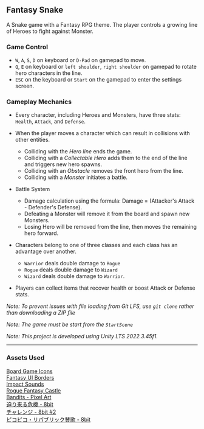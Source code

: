 ## Fantasy Snake

A Snake game with a Fantasy RPG theme. The player controls a growing line of Heroes to fight against Monster.

### Game Control
- `W`, `A`, `S`, `D` on keyboard or `D-Pad` on gamepad to move.
- `Q`, `E` on keyboard or `left shoulder`, `right shoulder` on gamepad to rotate hero characters in the line.
- `ESC` on the keyboard or `Start` on the gamepad to enter the settings screen.


### Gameplay Mechanics
- Every character, including Heroes and Monsters, have three stats: `Health`, `Attack`, and `Defense`.

- When the player moves a character which can result in collisions with other entities.
  - Colliding with the *Hero line* ends the game.
  - Colliding with a *Collectable Hero* adds them to the end of the line and triggers new hero spawns.
  - Colliding with an *Obstacle* removes the front hero from the line.  
  - Colliding with a *Monster* initiates a battle.

- Battle System
  - Damage calculation using the formula: Damage = (Attacker's Attack - Defender's Defense).
  - Defeating a Monster will remove it from the board and spawn new Monsters.
  - Losing Hero will be removed from the line, then moves the remaining hero forward.

- Characters belong to one of three classes and each class has an advantage over another.
  - `Warrior` deals double damage to `Rogue`
  - `Rogue` deals double damage to `Wizard`
  - `Wizard` deals double damage to `Warrior`.

- Players can collect items that recover health or boost Attack or Defense stats.


*Note: To prevent issues with file loading from Git LFS, use `git clone` rather than downloading a ZIP file*

*Note: The game must be start from the `StartScene`*

*Note: This project is developed using Unity LTS 2022.3.45f1.*

---


### Assets Used
[Board Game Icons](https://kenney.nl/assets/board-game-icons)    
[Fantasy UI Borders](https://kenney.nl/assets/fantasy-ui-borders)    
[Impact Sounds](https://kenney.nl/assets/impact-sounds)    
[Rogue Fantasy Castle](https://assetstore.unity.com/packages/2d/environments/rogue-fantasy-castle-164725)    
[Bandits - Pixel Art](https://assetstore.unity.com/packages/2d/characters/bandits-pixel-art-104130)    
[迫り来る危機 - 8bit](https://www.youtube.com/watch?v=NTeyaHTXjvM)    
[チャレンジ - 8bit #2](https://www.youtube.com/watch?v=76Ulg79AIXw)    
[ピコピコ・リパブリック賛歌 - 8bit](https://www.youtube.com/watch?v=lCSEr1R7Kac)    
